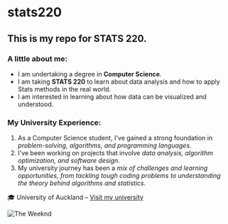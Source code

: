 # stats220

## This is my repo for STATS 220.

### A little about me:

- I am undertaking a degree in **Computer Science**.
- I am taking **STATS 220** to learn about data analysis and how to apply Stats methods in the real world.
- I am interested in learning about how data can be visualized and understood.  


### My University Experience:


1. As a Computer Science student, I've gained a strong foundation in *problem-solving, algorithms, and programming languages*.
2. I’ve been working on projects that involve *data analysis, algorithm optimization, and software design*.
3. My university journey has been a *mix of challenges and learning opportunities, from tackling tough coding problems to understanding the theory behind algorithms and statistics*.


🎓 University of Auckland – [Visit my university](https://www.auckland.ac.nz/en.html)


![The Weeknd](https://media0.giphy.com/media/v1.Y2lkPTc5MGI3NjExeXUwZHo1bG80YmR1OTRyYjR0MjlqeTZ3cmg2dDkyZHhtb3p0bzNsMSZlcD12MV9pbnRlcm5hbF9naWZfYnlfaWQmY3Q9Zw/KB7Moe2Oj0BXeDjvDp/giphy.gif)
